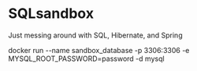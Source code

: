 # SQLsandbox
Just messing around with SQL, Hibernate, and Spring

docker run --name sandbox_database  -p 3306:3306 -e MYSQL_ROOT_PASSWORD=password -d mysql